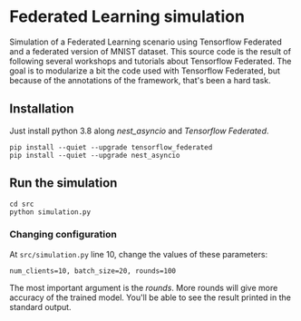 # Federated Learning simulation
Simulation of a Federated Learning scenario using Tensorflow Federated and a federated version of MNIST dataset.
This source code is the result of following several workshops and tutorials about Tensorflow Federated.
The goal is to modularize a bit the code used with Tensorflow Federated, but because of the annotations of the framework, 
that's been a hard task.

## Installation

Just install python 3.8 along _nest_asyncio_ and _Tensorflow Federated_.

    pip install --quiet --upgrade tensorflow_federated
    pip install --quiet --upgrade nest_asyncio
    
## Run the simulation

    cd src
    python simulation.py
    
### Changing configuration

At `src/simulation.py` line 10, change the values of these parameters:

    num_clients=10, batch_size=20, rounds=100 

The most important argument is the _rounds_. More rounds will give more accuracy of the trained model.
You'll be able to see the result printed in the standard output.
